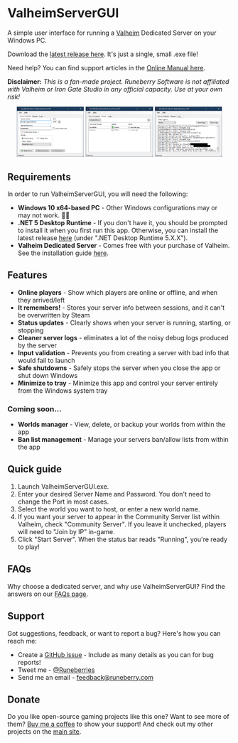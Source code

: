 # ValheimServerGUI

A simple user interface for running a [Valheim](https://www.valheimgame.com/) Dedicated Server on your Windows PC.

Download the [latest release here](https://github.com/runeberry/ValheimServerGUI/releases). It's just a single, small .exe file!

Need help? You can find support articles in the [Online Manual here](https://github.com/runeberry/ValheimServerGUI/wiki).

**Disclaimer:** _This is a fan-made project. Runeberry Software is not affiliated with Valheim or Iron Gate Studio in any official capacity. Use at your own risk!_

<p width="100%" align="center">
  <a href="img/Screenshot-1.png"><img src="img/Screenshot-1.png" width="30%"></a>
  <a href="img/Screenshot-3.png"><img src="img/Screenshot-3.png" width="30%"></a>
  <a href="img/Screenshot-2.png"><img src="img/Screenshot-2.png" width="30%"></a>
</p>

## Requirements

In order to run ValheimServerGUI, you will need the following:

* **Windows 10 x64-based PC** - Other Windows configurations may or may not work. 🤷‍♀
* **.NET 5 Desktop Runtime** - If you don't have it, you should be prompted to install it when you first run this app. Otherwise, you can install the latest release [here](https://dotnet.microsoft.com/download/dotnet/5.0) (under ".NET Desktop Runtime 5.X.X").
* **Valheim Dedicated Server** - Comes free with your purchase of Valheim. See the installation guide [here](https://github.com/runeberry/ValheimServerGUI/wiki/Installing-Valheim-Dedicated-Server).

## Features

* **Online players** - Show which players are online or offline, and when they arrived/left
* **It remembers!** - Stores your server info between sessions, and it can't be overwritten by Steam
* **Status updates** - Clearly shows when your server is running, starting, or stopping
* **Cleaner server logs** - eliminates a lot of the noisy debug logs produced by the server
* **Input validation** - Prevents you from creating a server with bad info that would fail to launch
* **Safe shutdowns** - Safely stops the server when you close the app or shut down Windows
* **Minimize to tray** - Minimize this app and control your server entirely from the Windows system tray

### Coming soon...

* **Worlds manager** - View, delete, or backup your worlds from within the app
* **Ban list management** - Manage your servers ban/allow lists from within the app

## Quick guide

1. Launch ValheimServerGUI.exe.
2. Enter your desired Server Name and Password. You don't need to change the Port in most cases.
3. Select the world you want to host, or enter a new world name.
4. If you want your server to appear in the Community Server list within Valheim, check "Community Server". If you leave it unchecked, players will need to "Join by IP" in-game.
5. Click "Start Server". When the status bar reads "Running", you're ready to play!

## FAQs

Why choose a dedicated server, and why use ValheimServerGUI? Find the answers on our [FAQs page](https://github.com/runeberry/ValheimServerGUI/wiki/Frequently-Asked-Questions).

## Support

Got suggestions, feedback, or want to report a bug? Here's how you can reach me:

* Create a [GitHub issue](https://github.com/runeberry/ValheimServerGUI/issues/new) - Include as many details as you can for bug reports!
* Tweet me - [@Runeberries](https://twitter.com/Runeberries)
* Send me an email - feedback@runeberry.com

## Donate

Do you like open-source gaming projects like this one? Want to see more of them? [Buy me a coffee](https://www.buymeacoffee.com/runeberry) to show your support! And check out my other projects on the [main site](runeberry.com).
